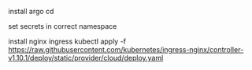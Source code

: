 install argo cd

set secrets in correct namespace

install nginx ingress
kubectl apply -f https://raw.githubusercontent.com/kubernetes/ingress-nginx/controller-v1.10.1/deploy/static/provider/cloud/deploy.yaml
